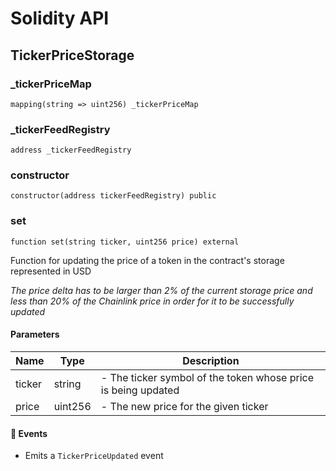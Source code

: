 # Solidity API

## TickerPriceStorage

### _tickerPriceMap

```solidity
mapping(string => uint256) _tickerPriceMap
```

### _tickerFeedRegistry

```solidity
address _tickerFeedRegistry
```

### constructor

```solidity
constructor(address tickerFeedRegistry) public
```

### set

```solidity
function set(string ticker, uint256 price) external
```

Function for updating the price of a token in the contract's storage represented in USD

_The price delta has to be larger than 2% of the current storage price
and less than 20% of the Chainlink price in order for it to be successfully updated_

#### Parameters

| Name | Type | Description |
| ---- | ---- | ----------- |
| ticker | string | - The ticker symbol of the token whose price is being updated |
| price | uint256 | - The new price for the given ticker |

#### 📅 Events
* Emits a `TickerPriceUpdated` event


